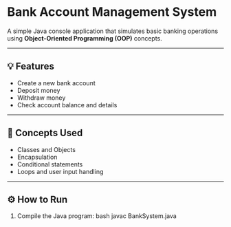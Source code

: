 #  Bank Account Management System

A simple Java console application that simulates basic banking operations using **Object-Oriented Programming (OOP)** concepts.

---

## 💡 Features
- Create a new bank account  
- Deposit money  
- Withdraw money  
- Check account balance and details  

---

## 🧠 Concepts Used
- Classes and Objects  
- Encapsulation  
- Conditional statements  
- Loops and user input handling  

---

## ⚙️ How to Run
1. Compile the Java program:
   bash
   javac BankSystem.java
